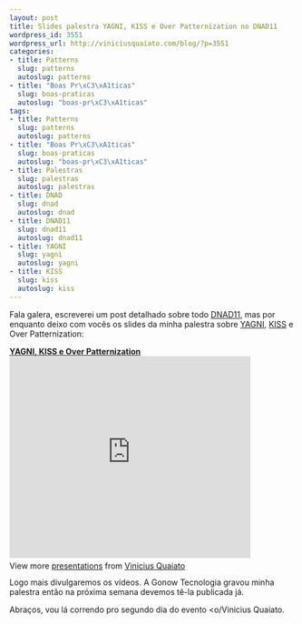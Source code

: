 ```yaml
--- 
layout: post
title: Slides palestra YAGNI, KISS e Over Patternization no DNAD11
wordpress_id: 3551
wordpress_url: http://viniciusquaiato.com/blog/?p=3551
categories: 
- title: Patterns
  slug: patterns
  autoslug: patterns
- title: "Boas Pr\xC3\xA1ticas"
  slug: boas-praticas
  autoslug: "boas-pr\xC3\xA1ticas"
tags: 
- title: Patterns
  slug: patterns
  autoslug: patterns
- title: "Boas Pr\xC3\xA1ticas"
  slug: boas-praticas
  autoslug: "boas-pr\xC3\xA1ticas"
- title: Palestras
  slug: palestras
  autoslug: palestras
- title: DNAD
  slug: dnad
  autoslug: dnad
- title: DNAD11
  slug: dnad11
  autoslug: dnad11
- title: YAGNI
  slug: yagni
  autoslug: yagni
- title: KISS
  slug: kiss
  autoslug: kiss
---
```

Fala galera, escreverei um post detalhado sobre todo [DNAD11](http://twitter.com/#!/search/%23DNAD11), mas por enquanto deixo com vocês os slides da minha palestra sobre [YAGNI](http://en.wikipedia.org/wiki/You_ain't_gonna_need_it), [KISS](http://en.wikipedia.org/wiki/KISS_principle) e Over Patternization:<div style="width:425px" id="__ss_8203256"> **[YAGNI, KISS e Over Patternization](http://www.slideshare.net/viniciusquaiato/yagni-kiss-e-over-patternization "YAGNI, KISS e Over Patternization")** <iframe src="http://www.slideshare.net/slideshow/embed_code/8203256" width="425" height="355" frameborder="0" marginwidth="0" marginheight="0" scrolling="no"></iframe> <div style="padding:5px 0 12px"> View more [presentations](http://www.slideshare.net/) from [Vinicius Quaiato](http://www.slideshare.net/viniciusquaiato) </div> </div>Logo mais divulgaremos os vídeos. A Gonow Tecnologia gravou minha palestra então na próxima semana devemos tê-la publicada já.

Abraços,
 vou lá correndo pro segundo dia do evento <o/Vinicius Quaiato.
